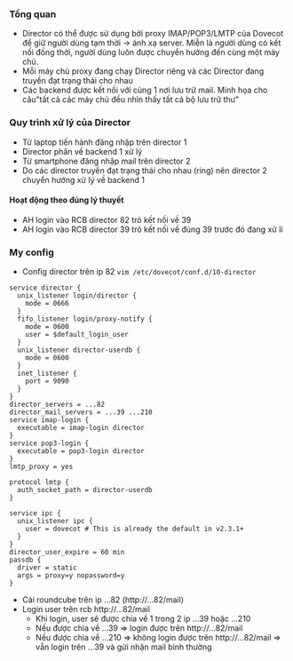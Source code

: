 ### Tổng quan
- Director có thể được sử dụng bởi proxy IMAP/POP3/LMTP của Dovecot để giữ người dùng tạm thời -> ánh xạ server. Miễn là người dùng có kết nối đồng thời, người dùng luôn được chuyển hướng đến cùng một máy chủ. 
- Mỗi máy chủ proxy đang chạy Director riêng và các Director đang truyền đạt trạng thái cho nhau
- Các backend được kết nối với cùng 1 nơi lưu trữ mail. Minh họa cho câu"tất cả các máy chủ đều nhìn thấy tất cả bộ lưu trữ thư"
### Quy trình xử lý của Director
- Từ laptop tiến hành đăng nhập trên director 1
- Director phân về backend 1 xử lý
- Từ smartphone đăng nhập mail trên director 2 
- Do các director truyền đạt trạng thái cho nhau (ring) nên director 2 chuyển hướng xử lý về backend 1
#### Hoạt động theo đúng lý thuyết
- AH login vào RCB director 82 trỏ kết nối về 39
- AH login vào RCB director 39 trỏ kết nối về đúng 39 trước đó đang xử lí
### My config
- Config director trên ip 82
`vim /etc/dovecot/conf.d/10-director`
```
service director {
  unix_listener login/director {
    mode = 0666
  }
  fifo_listener login/proxy-notify {
    mode = 0600
    user = $default_login_user
  }
  unix_listener director-userdb {
    mode = 0600
  }
  inet_listener {
    port = 9090
  }
}
director_servers = ...82
director_mail_servers = ...39 ...210
service imap-login {
  executable = imap-login director
}
service pop3-login {
  executable = pop3-login director
}
lmtp_proxy = yes

protocol lmtp {
  auth_socket_path = director-userdb
}

service ipc {
  unix_listener ipc {
    user = dovecot # This is already the default in v2.3.1+
  }
}
director_user_expire = 60 min
passdb {
  driver = static
  args = proxy=y nopassword=y
}
```
- Cài roundcube trên ip ...82 (http://...82/mail)
- Login user trên rcb http://...82/mail
  - Khi login, user sẽ được chia về 1 trong 2 ip ...39 hoặc ...210
  - Nếu được chia về ...39 => login được trên http://...82/mail
  - Nếu được chia về ...210 => không login được trên http://...82/mail => vẫn login trên ...39 và gửi nhận mail bình thường
